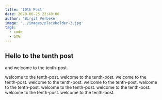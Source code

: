 ```yaml
---
title: '10th Post'
date: 2020-06-25 23:40:00
author: 'Birgit Verbeke'
image: '../images/placeholder-3.jpg'
tags:
  - code
  - SVG
---
```


## Hello to the tenth post

and welcome to the tenth-post.

welcome to the tenth-post. welcome to the tenth-post. welcome to the tenth-post. welcome to the tenth-post. welcome to the tenth-post. welcome to the tenth-post. welcome to the tenth-post. welcome to the tenth-post. welcome to the tenth-post. welcome to the tenth-post.
